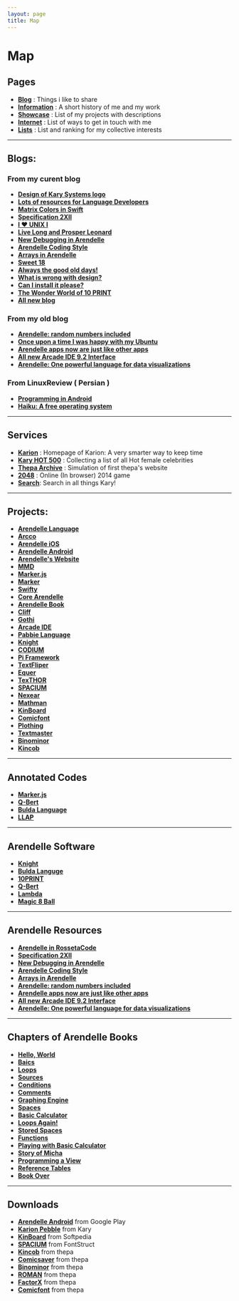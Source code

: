 ```yaml
---
layout: page
title: Map
---
```


# Map

## Pages

- **[Blog](http://kary.us/)** : Things i like to share
- **[Information](http://kary.us/information/)** : A short history of me and my work
- **[Showcase](http://kary.us/showcase)** : List of my projects with descriptions
- **[Internet](http://kary.us/internet)** : List of ways to get in touch with me
- **[Lists](http://kary.us/lists/)** : List and ranking for my collective interests

***

## Blogs:

### From my curent blog

- **[Design of Kary Systems logo](http://kary.us/2015/03/20/design-of-kary-systems-logo)**
- **[Lots of resources for Language Developers](http://kary.us/2015/03/19/programming-langs-sources/)**
- **[Matrix Colors in Swift](http://kary.us/2015/03/15/colors-in-swift/)**
- **[Specification 2XII](http://kary.us/2015/03/04/specification-2xii/)**
- **[I ♥︎ UNIX I](http://kary.us/2015/03/02/i-heart-unix-i/)**
- **[Live Long and Prosper Leonard](http://kary.us/2015/03/01/live-long-and-prosper-leonard/)**
- **[New Debugging in Arendelle](http://kary.us/2015/02/28/new-debugging-in-arendelle/)**
- **[Arendelle Coding Style](http://kary.us/2015/02/12/arendelle-coding-styles/)**
- **[Arrays in Arendelle](http://kary.us/2015/01/29/arrays-in-arendelle/)**
- **[Sweet 18](http://kary.us/2015/01/09/sweet-18/)**
- **[Always the good old days!](http://kary.us/2014/11/24/always-the-good-old-days/)**
- **[What is wrong with design?](http://kary.us/2014/09/30/What-is-actually-wrong-with-design/)**
- **[Can I install it please?](http://kary.us/2014/09/09/Can-I-install-it-please/)**
- **[The Wonder World of 10 PRINT](http://kary.us/2014/09/07/theWonderWorldOf10Print/)**
- **[All new blog](http://kary.us/2014/09/05/1/)**

### From my old blog

- **[Arendelle: random numbers included](http://old-3.kary.us/blog/arendelle-random-numbers-included)**
- **[Once upon a time I was happy with my Ubuntu](http://old-3.kary.us/blog/once-upon-a-time-i-was-happy-with-my-ubuntu)**
- **[Arendelle apps now are just like other apps](http://old-3.kary.us/blog/arendelle-apps-now-are-just-like-other-apps)**
- **[All new Arcade IDE 9.2 Interface](http://old-3.kary.us/blog/all-new-arcade-ide-92-interface)**
- **[Arendelle: One powerful language for data visualizations](http://old-3.kary.us/blog/arendelle-one-powerful-language-for-data-visualizations)**

### From LinuxReview ( Persian )

- **[Programming in Android](http://linuxreview.ir/1391/05/programming-on-android/)**
- **[Haiku: A free operating system](http://linuxreview.ir/1391/04/%d9%87%d8%a7%db%8c%da%a9%d9%88-%d8%b3%db%8c%d8%b3%d8%aa%d9%85%e2%80%8c%d8%b9%d8%a7%d9%85%d9%84%db%8c-%d8%a2%d8%b2%d8%a7%d8%af/)**

***

## Services

- **[Karion](http://kary.us/karion/)** : Homepage of Karion: A very smarter way to keep time
- **[Kary HOT 500](http://kary.us/hot/)** : Collecting a list of all Hot female celebrities
- **[Thepa Archive](http://thepa.kary.us)** : Simulation of first thepa's website
- **[2048](http://2048.kary.us/)** : Online (In browser) 2014 game
- **[Search](https://www.google.com/cse/publicurl?cx=013903071433048024122:kqyn6zq0wro)**: Search in all things Kary!

***

## Projects:

- **[Arendelle Language](http://web.arendelle.org)**
- **[Arcco](https://github.com/arendelle/arcco)**
- **[Arendelle iOS](https://github.com/arendelle/iOS)**
- **[Arendelle Android](https://github.com/arendelle/android)**
- **[Arendelle's Website](https://github.com/arendelle/arendelle.github.io)**
- **[MMD](https://github.com/arendelle/mmd)**
- **[Marker.js](https://github.com/arendelle/marker.js)**
- **[Marker](https://github.com/arendelle/marker)**
- **[Swifty](https://github.com/arendelle/swifty)**
- **[Core Arendelle](https://github.com/arendelle/swifty)**
- **[Arendelle Book](https://github.com/arendelle/book)**
- **[Cliff](https://github.com/arendelle/cliff)**
- **[Gothi](https://github.com/arendelle/gothi)**
- **[Arcade IDE](http://github.com/arendelle/arendelle)**
- **[Pabbie Language](http://github.com/arendelle/pabbie)**
- **[Knight](http://github.com/pmkary/knight)**
- **[CODIUM](http://github.com/pmkary/codium)**
- **[Pi Framework](https://github.com/pmkary/pi)**
- **[TextFliper](https://github.com/pmkary/textfliper)**
- **[Equer](http://github.com/pmkary/equer)**
- **[TexTHOR](https://github.com/pmkary/TexTHOR)**
- **[SPACIUM](http://thepa.mx/fonts/spacium)**
- **[Nexear](http://thepa.mx/nexear/main)**
- **[Mathman](http://thepa.mx/mathman/home)**
- **[KinBoard](http://thepa.mx/kinbaord/home)**
- **[Comicfont](http://kary.us/fonts/comicfont)**
- **[Plothing](http://thepa.mx/plothing/home)**
- **[Textmaster](https://www.touchdevelop.com/hwyo)**
- **[Binominor](https://github.com/pmkary/Binominor)**
- **[Kincob](http://thepa.mx/kincob)**

***

## Annotated Codes

- **[Marker.js](http://kary.us/codes/marker/)**
- **[Q-Bert](http://kary.us/codes/qbert/)**
- **[Bulda Language](http://kary.us/codes/bulda/)**
- **[LLAP](http://kary.us/codes/llap/)**

***

## Arendelle Software

- **[Knight](http://github.com/pmkary/knight)**
- **[Bulda Languge](https://github.com/arendelle/bulda.arendelle)**
- **[10PRINT](https://github.com/pmkary/10print.arendelle)**
- **[Q-Bert](https://github.com/arendelle/qbert.arendelle)**
- **[Lambda](https://github.com/arendelle/lambda.arendelle)**
- **[Magic 8 Ball](https://github.com/pmkary/8.arendelle)**

***

## Arendelle Resources

- **[Arendelle in RossetaCode](http://rosettacode.org/wiki/Category:Arendelle)**
- **[Specification 2XII](http://kary.us/2015/03/04/specification-2xii/)**
- **[New Debugging in Arendelle](http://kary.us/2015/02/28/new-debugging-in-arendelle/)**
- **[Arendelle Coding Style](http://kary.us/2015/02/12/arendelle-coding-styles/)**
- **[Arrays in Arendelle](http://kary.us/2015/01/29/arrays-in-arendelle/)**
- **[Arendelle: random numbers included](http://old-2.kary.us/blog/arendelle-random-numbers-included)**
- **[Arendelle apps now are just like other apps](http://old-2.kary.us/blog/arendelle-apps-now-are-just-like-other-apps)**
- **[All new Arcade IDE 9.2 Interface](http://old-2.kary.us/blog/all-new-arcade-ide-92-interface)**
- **[Arendelle: One powerful language for data visualizations](http://old-2.kary.us/blog/arendelle-one-powerful-language-for-data-visualizations)**


***

## Chapters of Arendelle Books

- **[Hello, World](http://web.arendelle.org/book/hello,_world/README.html)**
- **[Baics](http://web.arendelle.org/book/basics/README.html)**
- **[Loops](http://web.arendelle.org/book/loop/README.html)**
- **[Sources](http://web.arendelle.org/book/sources/README.html)**
- **[Conditions](http://web.arendelle.org/book/conditions/README.html)**
- **[Comments](http://web.arendelle.org/book/comments/README.html)**
- **[Graphing Engine](http://web.arendelle.org/book/graphing_engine/README.html)**
- **[Spaces](http://web.arendelle.org/book/spaces/README.html)**
- **[Basic Calculator](http://web.arendelle.org/book/basic_calculator/README.html)**
- **[Loops Again!](http://web.arendelle.org/book/loops_again/README.html)**
- **[Stored Spaces](http://web.arendelle.org/book/stored_spaces/README.html)**
- **[Functions](http://web.arendelle.org/book/functions/README.html)**
- **[Playing with Basic Calculator](http://web.arendelle.org/book/playing_with_the_basic_calculator/README.html)**
- **[Story of Micha](http://web.arendelle.org/book/story_of_micha/README.html)**
- **[Programming a View](http://web.arendelle.org/book/programming_a_view/README.html)**
- **[Reference Tables](http://web.arendelle.org/book/arendelle_cheat_sheet/README.html)**
- **[Book Over](http://web.arendelle.org/book/bookover/README.html)**

***

## Downloads

- **[Arendelle Android](http://web.arendelle.org/download)** from Google Play
- **[Karion Pebble](http://kary.us/karion/karion.pbw)** from Kary
- **[KinBoard](http://www.softpedia.com/get/Multimedia/Graphic/Graphic-Others/KinBoard.shtml)** from Softpedia
- **[SPACIUM](http://fontstruct.com/fontstructions/show/spacium_beta_4)** from FontStruct
- **[Kincob]()** from thepa
- **[Comicsaver](http://files.basekit.com/live116395_comicsaver.zip)** from thepa
- **[Binominor](http://files.basekit.com/live116395_binominor-0.0.2.2.zip)** from thepa
- **[ROMAN](http://files.basekit.com/live116395_roman1.0.zip)** from thepa
- **[FactorX](http://files.basekit.com/live116395_factorex4.9.g3m.zip)** from thepa
- **[Comicfont](http://files.basekit.com/live116395_comicfont.zip)** from thepa


